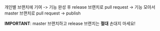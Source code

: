 개인별 브랜치에 기여 -> 기능 완성 후 release 브랜치로 pull request -> 기능 모아서 master 브랜치로 pull request -> publish

**IMPORTANT**: master 브랜치하고 release 브랜치는 **절대** 손대지 마세요!
